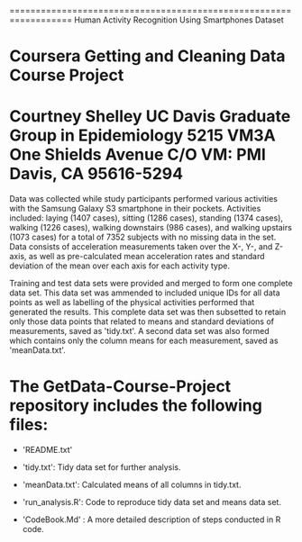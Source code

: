 ==================================================================
Human Activity Recognition Using Smartphones Dataset

Coursera Getting and Cleaning Data Course Project
==================================================================
Courtney Shelley
UC Davis Graduate Group in Epidemiology
5215 VM3A
One Shields Avenue
C/O VM: PMI 
Davis, CA 95616-5294
==================================================================

Data was collected while study participants performed various activities with the Samsung Galaxy S3 smartphone in their pockets.   Activities included: laying (1407 cases), sitting (1286 cases), standing (1374 cases), walking (1226 cases), walking downstairs (986 cases), and walking upstairs (1073 cases) for a total of 7352 subjects with no missing data in the set.   Data consists of acceleration measurements taken over the X-, Y-, and Z-axis, as well as pre-calculated mean acceleration rates and standard deviation of the mean over each axis for each activity type.   

Training and test data sets were provided and merged to form one complete data set.  This data set was ammended to included unique IDs for all data points as well as labelling of the physical activities performed that generated the results.  This complete data set was then subsetted to retain only those data points that related to means and standard deviations of measurements, saved as 'tidy.txt'.    A second data set was also formed which contains only the column means for each measurement, saved as 'meanData.txt'.  

The GetData-Course-Project repository includes the following files:
======================================


- 'README.txt'

- 'tidy.txt':  Tidy data set for further analysis.

- 'meanData.txt': Calculated means of all columns in tidy.txt.

- 'run_analysis.R': Code to reproduce tidy data set and means data set.

- 'CodeBook.Md' : A more detailed description of steps conducted in R code.
 


